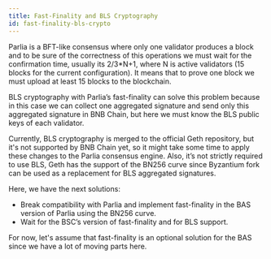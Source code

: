 ```yaml
---
title: Fast-Finality and BLS Cryptography
id: fast-finality-bls-crypto
---
```


Parlia is a BFT-like consensus where only one validator produces a block and to be sure of the correctness of this operations we must wait for the confirmation time, usually its 2/3*N+1, where N is active validators (15 blocks for the current configuration). It means that to prove one block we must upload at least 15 blocks to the blockchain. 

BLS cryptography with Parlia’s fast-finality can solve this problem because in this case we can collect one aggregated signature and send only this aggregated signature in BNB Chain, but here we must know the BLS public keys of each validator. 

Currently, BLS cryptography is merged to the official Geth repository, but it's not supported by BNB Chain yet, so it might take some time to apply these changes to the Parlia consensus engine. Also, it’s not strictly required to use BLS, Geth has the support of the BN256 curve since Byzantium fork can be used as a replacement for BLS aggregated signatures.

Here, we have the next solutions:

* Break compatibility with Parlia and implement fast-finality in the BAS version of Parlia using the BN256 curve.
* Wait for the BSC’s version of fast-finality and for BLS support.

For now, let's assume that fast-finality is an optional solution for the BAS since we have a lot of moving parts here.